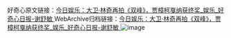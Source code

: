 好奇心原文链接：[今日娱乐：大卫·林奇再拍《双峰》，贾樟柯戛纳获终奖_娱乐_好奇心日报-谢舒敏 ](https://www.qdaily.com/articles/9685.html)
WebArchive归档链接：[今日娱乐：大卫·林奇再拍《双峰》，贾樟柯戛纳获终奖_娱乐_好奇心日报-谢舒敏 ](http://web.archive.org/web/20190623154743/https://www.qdaily.com/articles/9685.html)
![image](http://ww3.sinaimg.cn/large/007d5XDply1g3vga3jzp0j30u03y4hdt)